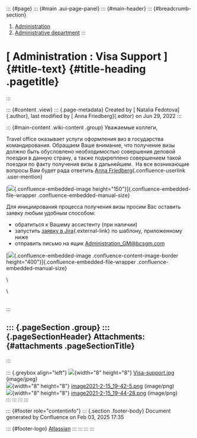 ::: {#page}
::: {#main .aui-page-panel}
::: {#main-header}
::: {#breadcrumb-section}
1.  [Administration](index.html)
2.  [Administrative
    department](Administrative-department_722534410.html)
:::

[ Administration : Visa Support ]{#title-text} {#title-heading .pagetitle}
==============================================
:::

::: {#content .view}
::: {.page-metadata}
Created by [ Natalia Fedotova]{.author}, last modified by [ Anna
Friedberg]{.editor} on Jun 29, 2022
:::

::: {#main-content .wiki-content .group}
Уважаемые коллеги,

Travel office оказывает услуги оформления виз в государства
командирования. Обращаем Ваше внимание, что получение визы должно быть
обусловлено необходимостью совершения деловой поездки в данную страну, а
также подкреплено совершением такой поездки по факту получения визы в
дальнейшем.  На все возникающие вопросы Вам будет рада ответить [Anna
Friedberg](http://wiki/display/~aFriedberg){.confluence-userlink
.user-mention}

[![](attachments/731938900/731938902.jpg){.confluence-embedded-image
height="150"}]{.confluence-embedded-file-wrapper
.confluence-embedded-manual-size}

Для инициирования процесса получения визы просим Вас оставить заявку
любым удобным способом:

-   обратиться к Вашему ассистенту (при наличии)
-   запустить [заявку в
    Jira](http://jira/secure/CreateIssue.jspa?pid=16200&issuetype=3){.external-link}
    по шаблону, приложенному ниже
-   отправить письмо на ящик <Administration_GM@bcsgm.com>

[![](attachments/731938900/731938905.png){.confluence-embedded-image
.confluence-content-image-border
height="400"}]{.confluence-embedded-file-wrapper
.confluence-embedded-manual-size}

\

\

\
:::

::: {.pageSection .group}
::: {.pageSectionHeader}
Attachments: {#attachments .pageSectionTitle}
------------
:::

::: {.greybox align="left"}
![](images/icons/bullet_blue.gif){width="8" height="8"}
[Visa-support.jpg](attachments/731938900/731938902.jpg) (image/jpeg)\
![](images/icons/bullet_blue.gif){width="8" height="8"}
[image2021-2-15\_19-42-5.png](attachments/731938900/731938903.png)
(image/png)\
![](images/icons/bullet_blue.gif){width="8" height="8"}
[image2021-2-15\_19-44-28.png](attachments/731938900/731938905.png)
(image/png)\
:::
:::
:::
:::

::: {#footer role="contentinfo"}
::: {.section .footer-body}
Document generated by Confluence on Feb 03, 2025 17:35

::: {#footer-logo}
[Atlassian](http://www.atlassian.com/)
:::
:::
:::
:::
